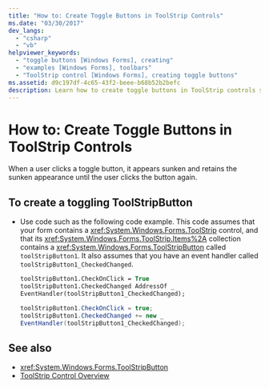 ```yaml
---
title: "How to: Create Toggle Buttons in ToolStrip Controls"
ms.date: "03/30/2017"
dev_langs:
  - "csharp"
  - "vb"
helpviewer_keywords:
  - "toggle buttons [Windows Forms], creating"
  - "examples [Windows Forms], toolbars"
  - "ToolStrip control [Windows Forms], creating toggle buttons"
ms.assetid: d9c197df-4c65-43f2-beee-b68b52b2befc
description: Learn how to create toggle buttons in ToolStrip controls so that a clicked button appears sunken and retains that appearance until the button is clicked again.
---
```

# How to: Create Toggle Buttons in ToolStrip Controls

When a user clicks a toggle button, it appears sunken and retains the sunken appearance until the user clicks the button again.

## To create a toggling ToolStripButton

- Use code such as the following code example. This code assumes that your form contains a <xref:System.Windows.Forms.ToolStrip> control, and that its <xref:System.Windows.Forms.ToolStrip.Items%2A> collection contains a <xref:System.Windows.Forms.ToolStripButton> called `toolStripButton1`. It also assumes that you have an event handler called `toolStripButton1_CheckedChanged`.

    ```vb
    toolStripButton1.CheckOnClick = True
    toolStripButton1.CheckedChanged AddressOf _
    EventHandler(toolStripButton1_CheckedChanged);
    ```

    ```csharp
    toolStripButton1.CheckOnClick = true;
    toolStripButton1.CheckedChanged += new _
    EventHandler(toolStripButton1_CheckedChanged);
    ```

## See also

- <xref:System.Windows.Forms.ToolStripButton>
- [ToolStrip Control Overview](toolstrip-control-overview-windows-forms.md)
